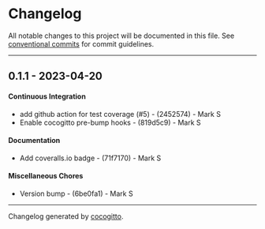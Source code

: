 # Changelog
All notable changes to this project will be documented in this file. See [conventional commits](https://www.conventionalcommits.org/) for commit guidelines.

- - -
## 0.1.1 - 2023-04-20
#### Continuous Integration
- add github action for test coverage (#5) - (2452574) - Mark S
- Enable cocogitto pre-bump hooks - (819d5c9) - Mark S
#### Documentation
- Add coveralls.io badge - (71f7170) - Mark S
#### Miscellaneous Chores
- Version bump - (6be0fa1) - Mark S

- - -

Changelog generated by [cocogitto](https://github.com/cocogitto/cocogitto).